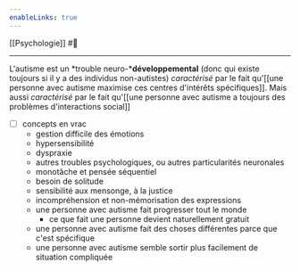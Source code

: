 ```yaml
---
enableLinks: true
---
```

[[Psychologie]] #🌱 
___
L'autisme est un *trouble neuro-***développemental** (donc qui existe toujours si il y a des individus non-autistes) *caractérisé* par le fait qu'[[une personne avec autisme maximise ces centres d'intérêts spécifiques]]. 
Mais aussi *caractérisé* par le fait qu'[[une personne avec autisme a toujours des problèmes d'interactions social]]


- [ ] concepts en vrac
	- gestion difficile des émotions
	- hypersensibilité
	- dyspraxie
	- autres troubles psychologiques, ou autres particularités neuronales
	- monotâche et pensée séquentiel
	- besoin de solitude
	- sensibilité aux mensonge, à la justice
	- incompréhension et non-mémorisation des expressions
	- une personne avec autisme fait progresser tout le monde
		- ce que fait une personne devient naturellement gratuit 
	- une personne avec autisme fait des choses différentes parce que c'est spécifique
	- une personne avec autisme semble sortir plus facilement de situation compliquée